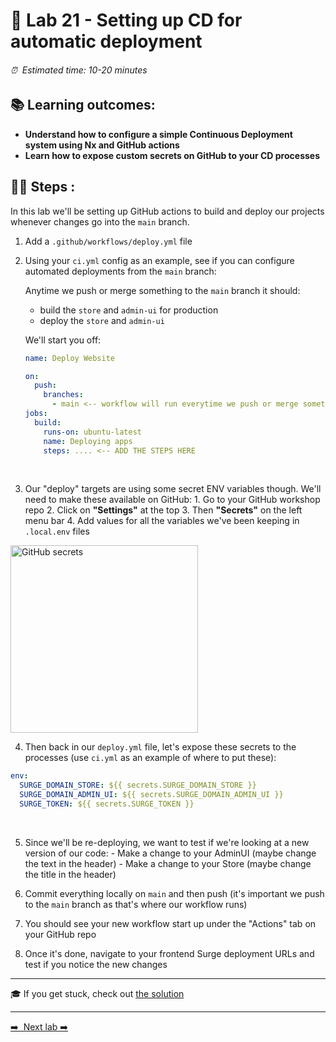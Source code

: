 # 🎈 Lab 21 - Setting up CD for automatic deployment

###### ⏰ &nbsp;Estimated time: 10-20 minutes

## 📚 Learning outcomes:

- **Understand how to configure a simple Continuous Deployment system using Nx and GitHub actions**
- **Learn how to expose custom secrets on GitHub to your CD processes**
  <br />

## 🏋️‍♀️ Steps :

In this lab we'll be setting up GitHub actions to build and deploy our projects whenever changes go into the `main` branch.

1.  Add a `.github/workflows/deploy.yml` file
    <br />

2.  Using your `ci.yml` config as an example, see if you can configure automated deployments from the `main` branch:

    Anytime we push or merge something to the `main` branch it should:

    - build the `store` and `admin-ui` for production
    - deploy the `store` and `admin-ui`

    We'll start you off:

    ```yml
    name: Deploy Website

    on:
      push:
        branches:
          - main <-- workflow will run everytime we push or merge something to main
    jobs:
      build:
        runs-on: ubuntu-latest
        name: Deploying apps
        steps: .... <-- ADD THE STEPS HERE
    ```

    <br />

3.  Our "deploy" targets are using some secret ENV variables though. We'll need to make these available on GitHub: 1. Go to your GitHub workshop repo 2. Click on **"Settings"** at the top 3. Then **"Secrets"** on the left menu bar 4. Add values for all the variables we've been keeping in `.local.env` files


<img src="./github_secrets.png" height="300" alt="GitHub secrets">

<br />

4.  Then back in our `deploy.yml` file, let's expose these secrets to the processes (use `ci.yml` as an example of where to put these):

```yml
env:
  SURGE_DOMAIN_STORE: ${{ secrets.SURGE_DOMAIN_STORE }}
  SURGE_DOMAIN_ADMIN_UI: ${{ secrets.SURGE_DOMAIN_ADMIN_UI }}
  SURGE_TOKEN: ${{ secrets.SURGE_TOKEN }}
```

<br />

5.  Since we'll be re-deploying, we want to test if we're looking at a new version of our code: - Make a change to your AdminUI (maybe change the text in the header) - Make a change to your Store (maybe change the title in the header)
    <br />

6.  Commit everything locally on `main` and then push (it's important we push to the `main` branch as that's where our workflow runs)
    <br />

7.  You should see your new workflow start up under the "Actions" tab on your GitHub repo
    <br />

8.  Once it's done, navigate to your frontend Surge deployment URLs and test if you notice the new changes
    <br />

---

🎓 If you get stuck, check out [the solution](SOLUTION.md)

---

[➡️ &nbsp;Next lab ➡️](../lab22/LAB.md)
